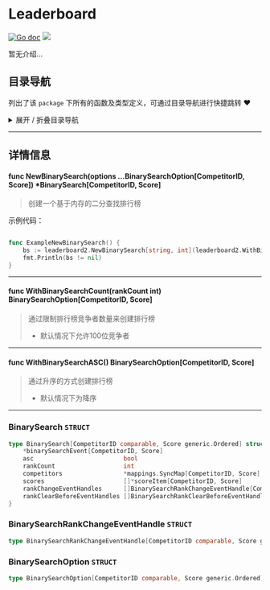 # Leaderboard

[![Go doc](https://img.shields.io/badge/go.dev-reference-brightgreen?logo=go&logoColor=white&style=flat)](https://pkg.go.dev/github.com/kercylan98/minotaur)
![](https://img.shields.io/badge/Email-kercylan@gmail.com-green.svg?style=flat)

暂无介绍...


## 目录导航
列出了该 `package` 下所有的函数及类型定义，可通过目录导航进行快捷跳转 ❤️
<details>
<summary>展开 / 折叠目录导航</summary>


> 包级函数定义

|函数名称|描述
|:--|:--
|[NewBinarySearch](#NewBinarySearch)|创建一个基于内存的二分查找排行榜
|[WithBinarySearchCount](#WithBinarySearchCount)|通过限制排行榜竞争者数量来创建排行榜
|[WithBinarySearchASC](#WithBinarySearchASC)|通过升序的方式创建排行榜


> 类型定义

|类型|名称|描述
|:--|:--|:--
|`STRUCT`|[BinarySearch](#binarysearch)|暂无描述...
|`STRUCT`|[BinarySearchRankChangeEventHandle](#binarysearchrankchangeeventhandle)|暂无描述...
|`STRUCT`|[BinarySearchOption](#binarysearchoption)|暂无描述...

</details>


***
## 详情信息
#### func NewBinarySearch(options ...BinarySearchOption[CompetitorID, Score]) *BinarySearch[CompetitorID, Score]
<span id="NewBinarySearch"></span>
> 创建一个基于内存的二分查找排行榜

示例代码：
```go

func ExampleNewBinarySearch() {
	bs := leaderboard2.NewBinarySearch[string, int](leaderboard2.WithBinarySearchCount[string, int](10))
	fmt.Println(bs != nil)
}

```

***
#### func WithBinarySearchCount(rankCount int) BinarySearchOption[CompetitorID, Score]
<span id="WithBinarySearchCount"></span>
> 通过限制排行榜竞争者数量来创建排行榜
>   - 默认情况下允许100位竞争者

***
#### func WithBinarySearchASC() BinarySearchOption[CompetitorID, Score]
<span id="WithBinarySearchASC"></span>
> 通过升序的方式创建排行榜
>   - 默认情况下为降序

***
### BinarySearch `STRUCT`

```go
type BinarySearch[CompetitorID comparable, Score generic.Ordered] struct {
	*binarySearchEvent[CompetitorID, Score]
	asc                         bool
	rankCount                   int
	competitors                 *mappings.SyncMap[CompetitorID, Score]
	scores                      []*scoreItem[CompetitorID, Score]
	rankChangeEventHandles      []BinarySearchRankChangeEventHandle[CompetitorID, Score]
	rankClearBeforeEventHandles []BinarySearchRankClearBeforeEventHandle[CompetitorID, Score]
}
```
### BinarySearchRankChangeEventHandle `STRUCT`

```go
type BinarySearchRankChangeEventHandle[CompetitorID comparable, Score generic.Ordered] func(leaderboard *BinarySearch[CompetitorID, Score], competitorId CompetitorID, oldRank int, oldScore Score)
```
### BinarySearchOption `STRUCT`

```go
type BinarySearchOption[CompetitorID comparable, Score generic.Ordered] func(list *BinarySearch[CompetitorID, Score])
```
